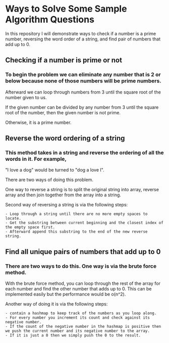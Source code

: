 # Ways to Solve Some Sample Algorithm Questions

In this repository I will demonstrate ways to check if a number is a prime number, reversing the word order of a string, and find pair of numbers that add up to 0.

## Checking if a number is prime or not

### To begin the problem we can eliminate any number that is 2 or below because none of those numbers will be prime numbers. 

Afterward we can loop through numbers from 3 until the square root of the number given to us. 

If the given number can be divided by any number from 3 until the square root of the number, then the given number is not prime. 

Otherwise, it is a prime number.


## Reverse the word ordering of a string

### This method takes in a string and reverse the ordering of all the words in it. For example,
"I love a dog" would be turned to "dog a love I".

There are two ways of doing this problem.  

One way to reverse a string is to split the original string into array, reverse array and then join together from the array into a string.

Second way of reversing a string is via the following steps:

```shell
- Loop through a string until there are no more empty spaces to locate. 
- Get the substring between current beginning and the closest index of the empty space first.
- Afterward append this substring to the end of the new reverse string.
```

## Find all unique pairs of numbers that add up to 0

### There are two ways to do this. One way is via the brute force method. 

With the brute force method, you can loop through the rest of the array for each number and find the other number that adds up to 0.
This can be implemented easily but the performance would be o(n^2).

Another way of doing it is via the following steps:

```shell
- contain a hashmap to keep track of the numbers as you loop along. 
- For every number you increment its count and check against its negative number.
- If the count of the negative number in the hashmap is positive then we push the current number and its negative number to the array. 
- If it is just a 0 then we simply push the 0 to the result.
```
